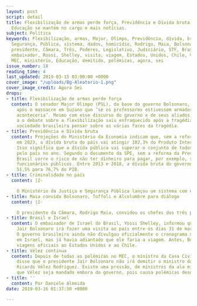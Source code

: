 ```yaml
---
layout: post
script: detail
title: Flexibilização de armas perde força, Previdência e Dívida bruta, ministro da
  Educação se mantém no cargo e mais notícias.
subject: Política
keywords: Flexibilização, armas, Major, Olimpo, Previdência, dívida, bruta, criminalidade,
  Segurança, Pública, sistema, dados, homicídio, Rodrigo, Maia, Bolsonaro, Alcolumbre,
  presidente, Câmara, Três, Poderes, Legislativo, Judiciário, STF, Brasil, Israel,
  embaixador, Rossi, Shelley, visita, viagem, Estados, Unidos, Chile, Vélez, Ricardo,
  MEC, ministério, Educação, demitido, polêmicas, agora, sei
issue_number: 18
reading_time: 4
last_updated: 2019-03-15 03:00:00 +0000
cover_image: "/uploads/Bg-Aleatorio-1.png"
cover_image_credit: Agora Sei
drops:
- title: Flexibilização de armas perde força
  content: O senador Major Olimpo (PSL), da base do governo Bolsonaro, disse logo
    após o massacre em Suzano que ‘se os professores estivessem armados, o crime não
    aconteceria’. Mesmo com esse discurso do governo e de seus aliados, parece que
    a o debate sobre a flexibilização saiu enfraquecido após a tragédia fazendo a
    sociedade brasileira pensar sobre as várias faces da tragédia.
- title: Previdência e Dívida bruta
  content: Projeções do Ministério da Economia indicam que, sem a reforma da Previdência,
    em 2023, a dívida bruta do páis vai atingir 102,3% do Produto Interno Bruto (PIB).
    Isso significa que a dívida pública vai superar o conjunto de todos os bens produzidos
    pelo país no ano. Segundo o documento da SPE, sem a reforma da Previdência, o
    Brasil corre o risco de não ter dinheiro para pagar, por exemplo, salários de
    funcionários públicos. Entre 2013 e 2018, a dívida bruta do governo passou de
    51,5% para 76,7% do PIB.
- title: Criminalidade no país
  content: |2-

    O Ministério da Justiça e Segurança Pública lançou um sistema com dados de homicídio, roubos, furtos, estupros e outros crimes cometidos em todo o país desde 2015. O sistema reúne informações de boletins de ocorrência de todos os estados e do Distrito Federal e os dados são enviados ao ministério, que analisa e valida os números. De acordo com o ministério, na primeira quinzena de cada mês serão feitas atualizações com os dados mais recentes. O sistema está disponível no site da pasta.
- title: Maia convida Bolsonaro, Toffoli e Alcolumbre para diálogo
  content: |2-

    O presidente da Câmara, Rodrigo Maia, convidou os chefes dos três poderes para um encontro com objetivo de ‘afinar o diálogo’ entre eles, de olho numa agenda comum do Executivo, do Legislativo e do Judiciário. Maia convidou os presidentes da República, Jair Bolsonaro; do Supremo Tribunal Federal, Dias Toffoli; e do Senado, Davi Alcolumbre.
- title: Brasil e Israel
  content: O embaixador de Israel do Brasil, Yossi Shelley, informou que o presidente
    Jair Bolsonaro irá fazer uma visita ao país entre os dias 31 de março e 3 de abril.
    O governo brasileiro ainda não divulgou oficialmente o cronograma do presidente
    em Israel, mas já havia adiantado que ele faria a viagem. Antes, Bolsonaro terá
    viagens oficiais ao Estados Unidos e ao Chile.
- title: Vélez continua
  content: Depois de todas as polêmicas no MEC, o ministro da Casa Civil, Onyx Lorenzoni,
    disse que o presidente Jair Bolsonaro não irá demitir o ministro da Educação,
    Ricardo Vélez Rodriguez. Existe uma pressão, de ministros da ala militar, para
    que Vélez seja mandado embora do governo, pois causa polêmicas desnecessárias.
- title: ''
  content: Por Daniele Almeida
date: 2019-03-16 01:37:50 +0000

---
```

